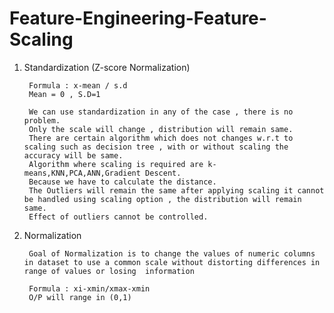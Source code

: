 # Feature-Engineering-Feature-Scaling

1. Standardization (Z-score Normalization)


        Formula : x-mean / s.d
        Mean = 0 , S.D=1

        We can use standardization in any of the case , there is no problem.
        Only the scale will change , distribution will remain same.
        There are certain algorithm which does not changes w.r.t to scaling such as decision tree , with or without scaling the accuracy will be same.
        Algorithm where scaling is required are k-means,KNN,PCA,ANN,Gradient Descent.
        Because we have to calculate the distance.
        The Outliers will remain the same after applying scaling it cannot be handled using scaling option , the distribution will remain same.
        Effect of outliers cannot be controlled.


2. Normalization

        
        Goal of Normalization is to change the values of numeric columns in dataset to use a common scale without distorting differences in range of values or losing  information

        Formula : xi-xmin/xmax-xmin
        O/P will range in (0,1)
